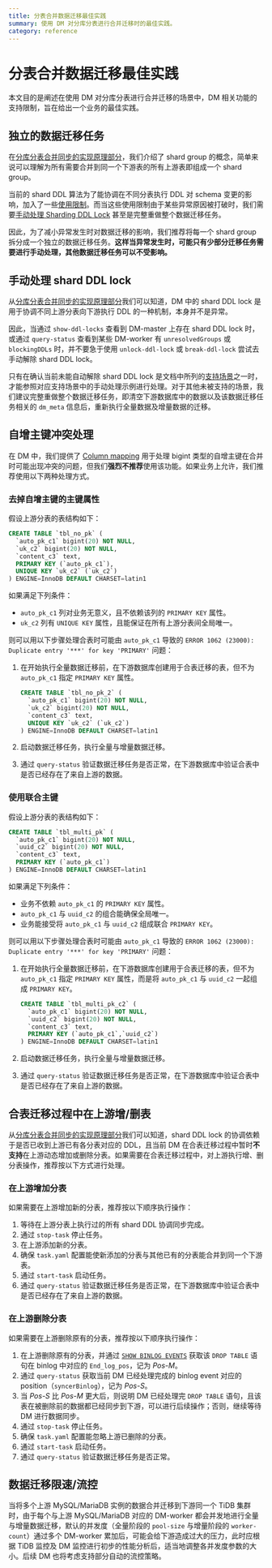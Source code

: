 ```yaml
---
title: 分表合并数据迁移最佳实践
summary: 使用 DM 对分库分表进行合并迁移时的最佳实践。
category: reference
---
```

# 分表合并数据迁移最佳实践

本文目的是阐述在使用 DM 对分库分表进行合并迁移的场景中，DM 相关功能的支持限制，旨在给出一个业务的最佳实践。

## 独立的数据迁移任务

在[分库分表合并同步的实现原理部分](/dev/reference/tools/data-migration/features/shard-merge.md#实现原理)，我们介绍了 shard group 的概念，简单来说可以理解为所有需要合并到同一个下游表的所有上游表即组成一个 shard group。

当前的 shard DDL 算法为了能协调在不同分表执行 DDL 对 schema 变更的影响，加入了一些[使用限制](/dev/reference/tools/data-migration/features/shard-merge.md#使用限制)。而当这些使用限制由于某些异常原因被打破时，我们需要[手动处理 Sharding DDL Lock](/dev/reference/tools/data-migration/features/manually-handling-sharding-ddl-locks.md) 甚至是完整重做整个数据迁移任务。

因此，为了减小异常发生时对数据迁移的影响，我们推荐将每一个 shard group 拆分成一个独立的数据迁移任务。**这样当异常发生时，可能只有少部分迁移任务需要进行手动处理，其他数据迁移任务可以不受影响。**

## 手动处理 shard DDL lock

从[分库分表合并同步的实现原理部分](/dev/reference/tools/data-migration/features/shard-merge.md#实现原理)我们可以知道，DM 中的 shard DDL lock 是用于协调不同上游分表向下游执行 DDL 的一种机制，本身并不是异常。

因此，当通过 `show-ddl-locks` 查看到 DM-master 上存在 shard DDL lock 时，或通过 `query-status` 查看到某些 DM-worker 有 `unresolvedGroups` 或 `blockingDDLs` 时，并不要急于使用 `unlock-ddl-lock` 或 `break-ddl-lock` 尝试去手动解除 shard DDL lock。

只有在确认当前未能自动解除 shard DDL lock 是文档中所列的[支持场景](/dev/reference/tools/data-migration/features/manually-handling-sharding-ddl-locks.md#支持场景)之一时，才能参照对应支持场景中的手动处理示例进行处理。对于其他未被支持的场景，我们建议完整重做整个数据迁移任务，即清空下游数据库中的数据以及该数据迁移任务相关的 `dm_meta` 信息后，重新执行全量数据及增量数据的迁移。

## 自增主键冲突处理

在 DM 中，我们提供了 [Column mapping](/dev/reference/tools/data-migration/features/overview.md#column-mapping) 用于处理 bigint 类型的自增主键在合并时可能出现冲突的问题，但我们**强烈不推荐**使用该功能。如果业务上允许，我们推荐使用以下两种处理方式。

### 去掉自增主键的主键属性

假设上游分表的表结构如下：

```sql
CREATE TABLE `tbl_no_pk` (
  `auto_pk_c1` bigint(20) NOT NULL,
  `uk_c2` bigint(20) NOT NULL,
  `content_c3` text,
  PRIMARY KEY (`auto_pk_c1`),
  UNIQUE KEY `uk_c2` (`uk_c2`)
) ENGINE=InnoDB DEFAULT CHARSET=latin1
```

如果满足下列条件：

- `auto_pk_c1` 列对业务无意义，且不依赖该列的 `PRIMARY KEY` 属性。
- `uk_c2` 列有 `UNIQUE KEY` 属性，且能保证在所有上游分表间全局唯一。

则可以用以下步骤处理合表时可能由 `auto_pk_c1` 导致的 `ERROR 1062 (23000): Duplicate entry '***' for key 'PRIMARY'` 问题：

1. 在开始执行全量数据迁移前，在下游数据库创建用于合表迁移的表，但不为 `auto_pk_c1` 指定 `PRIMARY KEY` 属性。

   ```sql
   CREATE TABLE `tbl_no_pk_2` (
     `auto_pk_c1` bigint(20) NOT NULL,
     `uk_c2` bigint(20) NOT NULL,
     `content_c3` text,
     UNIQUE KEY `uk_c2` (`uk_c2`)
   ) ENGINE=InnoDB DEFAULT CHARSET=latin1
   ```

2. 启动数据迁移任务，执行全量与增量数据迁移。
3. 通过 `query-status` 验证数据迁移任务是否正常，在下游数据库中验证合表中是否已经存在了来自上游的数据。

### 使用联合主键

假设上游分表的表结构如下：

```sql
CREATE TABLE `tbl_multi_pk` (
  `auto_pk_c1` bigint(20) NOT NULL,
  `uuid_c2` bigint(20) NOT NULL,
  `content_c3` text,
  PRIMARY KEY (`auto_pk_c1`)
) ENGINE=InnoDB DEFAULT CHARSET=latin1
```

如果满足下列条件：

* 业务不依赖 `auto_pk_c1` 的 `PRIMARY KEY` 属性。
* `auto_pk_c1` 与 `uuid_c2` 的组合能确保全局唯一。
* 业务能接受将 `auto_pk_c1` 与 `uuid_c2` 组成联合 `PRIMARY KEY`。

则可以用以下步骤处理合表时可能由 `auto_pk_c1` 导致的 `ERROR 1062 (23000): Duplicate entry '***' for key 'PRIMARY'` 问题：

1. 在开始执行全量数据迁移前，在下游数据库创建用于合表迁移的表，但不为 `auto_pk_c1` 指定 `PRIMARY KEY` 属性，而是将 `auto_pk_c1` 与 `uuid_c2` 一起组成 `PRIMARY KEY`。

   ```sql
   CREATE TABLE `tbl_multi_pk_c2` (
     `auto_pk_c1` bigint(20) NOT NULL,
     `uuid_c2` bigint(20) NOT NULL,
     `content_c3` text,
     PRIMARY KEY (`auto_pk_c1`,`uuid_c2`)
   ) ENGINE=InnoDB DEFAULT CHARSET=latin1
   ```

2. 启动数据迁移任务，执行全量与增量数据迁移。

3. 通过 `query-status` 验证数据迁移任务是否正常，在下游数据库中验证合表中是否已经存在了来自上游的数据。

## 合表迁移过程中在上游增/删表

从[分库分表合并同步的实现原理部分](/dev/reference/tools/data-migration/features/shard-merge.md#实现原理)我们可以知道，shard DDL lock 的协调依赖于是否已收到上游已有各分表对应的 DDL，且当前 DM 在合表迁移过程中暂时**不支持**在上游动态增加或删除分表。如果需要在合表迁移过程中，对上游执行增、删分表操作，推荐按以下方式进行处理。

### 在上游增加分表

如果需要在上游增加新的分表，推荐按以下顺序执行操作：

1. 等待在上游分表上执行过的所有 shard DDL 协调同步完成。
2. 通过 `stop-task` 停止任务。
3. 在上游添加新的分表。
4. 确保 `task.yaml` 配置能使新添加的分表与其他已有的分表能合并到同一个下游表。
5. 通过 `start-task` 启动任务。
6. 通过 `query-status` 验证数据迁移任务是否正常，在下游数据库中验证合表中是否已经存在了来自上游的数据。

### 在上游删除分表

如果需要在上游删除原有的分表，推荐按以下顺序执行操作：

1. 在上游删除原有的分表，并通过 [`SHOW BINLOG EVENTS`](https://dev.mysql.com/doc/refman/5.7/en/show-binlog-events.html) 获取该 `DROP TABLE` 语句在 binlog 中对应的 `End_log_pos`，记为 _Pos-M_。
2. 通过 `query-status` 获取当前 DM 已经处理完成的 binlog event 对应的 position（`syncerBinlog`），记为 _Pos-S_。
3. 当 _Pos-S_ 比 _Pos-M_ 更大后，则说明 DM 已经处理完 `DROP TABLE` 语句，且该表在被删除前的数据都已经同步到下游，可以进行后续操作；否则，继续等待 DM 进行数据同步。
4. 通过 `stop-task` 停止任务。
5. 确保 `task.yaml` 配置能忽略上游已删除的分表。
6. 通过 `start-task` 启动任务。
7. 通过 `query-status` 验证数据迁移任务是否正常。

## 数据迁移限速/流控

当将多个上游 MySQL/MariaDB 实例的数据合并迁移到下游同一个 TiDB 集群时，由于每个与上游 MySQL/MariaDB 对应的 DM-worker 都会并发地进行全量与增量数据迁移，默认的并发度（全量阶段的 `pool-size` 与增量阶段的 `worker-count`）通过多个 DM-worker 累加后，可能会给下游造成过大的压力，此时应根据 TiDB 监控及 DM 监控进行初步的性能分析后，适当地调整各并发度参数的大小。后续 DM 也将考虑支持部分自动的流控策略。
